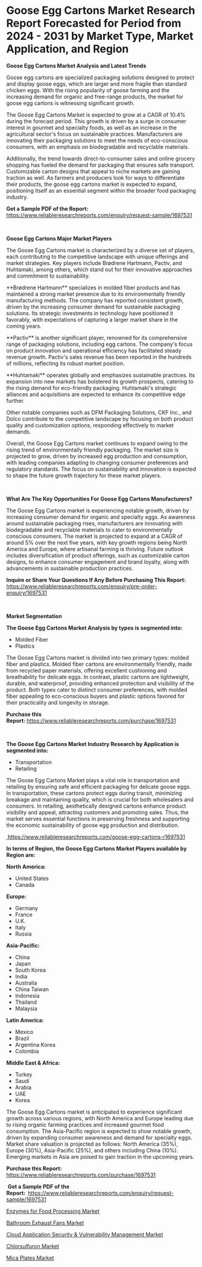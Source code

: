 <p><h1>Goose Egg Cartons Market Research Report Forecasted for Period from 2024 -  2031 by Market Type, Market Application, and Region</h1></p><p><strong>Goose Egg Cartons Market Analysis and Latest Trends</strong></p>
<p><p>Goose egg cartons are specialized packaging solutions designed to protect and display goose eggs, which are larger and more fragile than standard chicken eggs. With the rising popularity of goose farming and the increasing demand for organic and free-range products, the market for goose egg cartons is witnessing significant growth. </p><p>The Goose Egg Cartons Market is expected to grow at a CAGR of 10.4% during the forecast period. This growth is driven by a surge in consumer interest in gourmet and specialty foods, as well as an increase in the agricultural sector's focus on sustainable practices. Manufacturers are innovating their packaging solutions to meet the needs of eco-conscious consumers, with an emphasis on biodegradable and recyclable materials.</p><p>Additionally, the trend towards direct-to-consumer sales and online grocery shopping has fueled the demand for packaging that ensures safe transport. Customizable carton designs that appeal to niche markets are gaining traction as well. As farmers and producers look for ways to differentiate their products, the goose egg cartons market is expected to expand, positioning itself as an essential segment within the broader food packaging industry.</p></p>
<p><strong>Get a Sample PDF of the Report:&nbsp;</strong> <a href="https://www.reliableresearchreports.com/enquiry/request-sample/1697531?utm_campaign=24&utm_medium=2&utm_source=Github&utm_content=ia&utm_term=03102024&utm_id=goose-egg-cartons">https://www.reliableresearchreports.com/enquiry/request-sample/1697531</a></p>
<p>&nbsp;</p>
<p><strong>Goose Egg Cartons Major Market Players</strong></p>
<p><p>The Goose Egg Cartons market is characterized by a diverse set of players, each contributing to the competitive landscape with unique offerings and market strategies. Key players include Brødrene Hartmann, Pactiv, and Huhtamaki, among others, which stand out for their innovative approaches and commitment to sustainability.</p><p>**Brødrene Hartmann** specializes in molded fiber products and has maintained a strong market presence due to its environmentally friendly manufacturing methods. The company has reported consistent growth, driven by the increasing consumer demand for sustainable packaging solutions. Its strategic investments in technology have positioned it favorably, with expectations of capturing a larger market share in the coming years.</p><p>**Pactiv** is another significant player, renowned for its comprehensive range of packaging solutions, including egg cartons. The company's focus on product innovation and operational efficiency has facilitated steady revenue growth. Pactiv's sales revenue has been reported in the hundreds of millions, reflecting its robust market position.</p><p>**Huhtamaki** operates globally and emphasizes sustainable practices. Its expansion into new markets has bolstered its growth prospects, catering to the rising demand for eco-friendly packaging. Huhtamaki's strategic alliances and acquisitions are expected to enhance its competitive edge further.</p><p>Other notable companies such as DFM Packaging Solutions, CKF Inc., and Dolco contribute to the competitive landscape by focusing on both product quality and customization options, responding effectively to market demands.</p><p>Overall, the Goose Egg Cartons market continues to expand owing to the rising trend of environmentally friendly packaging. The market size is projected to grow, driven by increased egg production and consumption, with leading companies adapting to changing consumer preferences and regulatory standards. The focus on sustainability and innovation is expected to shape the future growth trajectory for these market players.</p></p>
<p>&nbsp;</p>
<p><strong>What Are The Key Opportunities For Goose Egg Cartons Manufacturers?</strong></p>
<p><p>The Goose Egg Cartons market is experiencing notable growth, driven by increasing consumer demand for organic and specialty eggs. As awareness around sustainable packaging rises, manufacturers are innovating with biodegradable and recyclable materials to cater to environmentally conscious consumers. The market is projected to expand at a CAGR of around 5% over the next five years, with key growth regions being North America and Europe, where artisanal farming is thriving. Future outlook includes diversification of product offerings, such as customizable carton designs, to enhance consumer engagement and brand loyalty, along with advancements in sustainable production practices.</p></p>
<p><strong>Inquire or Share Your Questions If Any Before Purchasing This Report:</strong> <a href="https://www.reliableresearchreports.com/enquiry/pre-order-enquiry/1697531?utm_campaign=24&utm_medium=2&utm_source=Github&utm_content=ia&utm_term=03102024&utm_id=goose-egg-cartons">https://www.reliableresearchreports.com/enquiry/pre-order-enquiry/1697531</a></p>
<p>&nbsp;</p>
<p><strong>Market Segmentation</strong></p>
<p><strong>The Goose Egg Cartons Market Analysis by types is segmented into:</strong></p>
<p><ul><li>Molded Fiber</li><li>Plastics</li></ul></p>
<p><p>The Goose Egg Cartons market is divided into two primary types: molded fiber and plastics. Molded fiber cartons are environmentally friendly, made from recycled paper materials, offering excellent cushioning and breathability for delicate eggs. In contrast, plastic cartons are lightweight, durable, and waterproof, providing enhanced protection and visibility of the product. Both types cater to distinct consumer preferences, with molded fiber appealing to eco-conscious buyers and plastic options favored for their practicality and longevity in storage.</p></p>
<p><strong>Purchase this Report:&nbsp;</strong><a href="https://www.reliableresearchreports.com/purchase/1697531?utm_campaign=24&utm_medium=2&utm_source=Github&utm_content=ia&utm_term=03102024&utm_id=goose-egg-cartons">https://www.reliableresearchreports.com/purchase/1697531</a></p>
<p>&nbsp;</p>
<p><strong>The Goose Egg Cartons Market Industry Research by Application is segmented into:</strong></p>
<p><ul><li>Transportation</li><li>Retailing</li></ul></p>
<p><p>The Goose Egg Cartons Market plays a vital role in transportation and retailing by ensuring safe and efficient packaging for delicate goose eggs. In transportation, these cartons protect eggs during transit, minimizing breakage and maintaining quality, which is crucial for both wholesalers and consumers. In retailing, aesthetically designed cartons enhance product visibility and appeal, attracting customers and promoting sales. Thus, the market serves essential functions in preserving freshness and supporting the economic sustainability of goose egg production and distribution.</p></p>
<p><a href="https://www.reliableresearchreports.com/goose-egg-cartons-r1697531?utm_campaign=24&utm_medium=2&utm_source=Github&utm_content=ia&utm_term=03102024&utm_id=goose-egg-cartons">&nbsp;https://www.reliableresearchreports.com/goose-egg-cartons-r1697531</a></p>
<p><strong>In terms of Region, the Goose Egg Cartons Market Players available by Region are:</strong></p>
<p>
    <p> <strong> North America: </strong>
        <ul>
            <li>United States</li>
            <li>Canada</li>
        </ul>
        </p> 
    <p> <strong> Europe: </strong>
        <ul>
            <li>Germany</li>
            <li>France</li>
            <li>U.K.</li>
            <li>Italy</li>
            <li>Russia</li>
        </ul>
        </p> 
    <p> <strong> Asia-Pacific: </strong>
        <ul>
            <li>China</li>
            <li>Japan</li>
            <li>South Korea</li>
            <li>India</li>
            <li>Australia</li>
            <li>China Taiwan</li>
            <li>Indonesia</li>
            <li>Thailand</li>
            <li>Malaysia</li>
        </ul>
        </p> 
    <p> <strong> Latin America: </strong>
        <ul>
            <li>Mexico</li>
            <li>Brazil</li>
            <li>Argentina Korea</li>
            <li>Colombia</li>
        </ul>
        </p> 
    <p> <strong> Middle East & Africa: </strong>
        <ul>
            <li>Turkey</li>
            <li>Saudi</li>
            <li>Arabia</li>
            <li>UAE</li>
            <li>Korea</li>
        </ul>
    </p>
    </p>
<p><p>The Goose Egg Cartons market is anticipated to experience significant growth across various regions, with North America and Europe leading due to rising organic farming practices and increased gourmet food consumption. The Asia-Pacific region is expected to show notable growth, driven by expanding consumer awareness and demand for specialty eggs. Market share valuation is projected as follows: North America (35%), Europe (30%), Asia-Pacific (25%), and others including China (10%). Emerging markets in Asia are poised to gain traction in the upcoming years.</p></p>
<p><strong>Purchase this Report: </strong><a href="https://www.reliableresearchreports.com/purchase/1697531?utm_campaign=24&utm_medium=2&utm_source=Github&utm_content=ia&utm_term=03102024&utm_id=goose-egg-cartons">https://www.reliableresearchreports.com/purchase/1697531</a></p>
<p>&nbsp;<strong>Get a Sample PDF of the Report:&nbsp;&nbsp;</strong><a href="https://www.reliableresearchreports.com/enquiry/request-sample/1697531?utm_campaign=24&utm_medium=2&utm_source=Github&utm_content=ia&utm_term=03102024&utm_id=goose-egg-cartons">https://www.reliableresearchreports.com/enquiry/request-sample/1697531</a></p>
<p><strong></strong></p>
<p><p><a href="https://www.linkedin.com/pulse/enzymes-food-processing-market-outlook-share-analysis-growth-nhxue?utm_campaign=24&utm_medium=2&utm_source=Github&utm_content=ia&utm_term=03102024&utm_id=goose-egg-cartons">Enzymes for Food Processing Market</a></p><p><a href="https://github.com/SanjidaMahmud81/Market-Research-Report-List-1/blob/main/bathroom-exhaust-fans-market.md?utm_campaign=24&utm_medium=2&utm_source=Github&utm_content=ia&utm_term=03102024&utm_id=goose-egg-cartons">Bathroom Exhaust Fans Market</a></p><p><a href="https://github.com/elizabethdagraca/Market-Research-Report-List-5/blob/main/cloud-application-security-vulnerability-management-market.md?utm_campaign=24&utm_medium=2&utm_source=Github&utm_content=ia&utm_term=03102024&utm_id=goose-egg-cartons">Cloud Application Security & Vulnerability Management Market</a></p><p><a href="https://medium.com/@jimmieraun892023/global-chlorsulfuron-market-opportunities-and-market-challenges-2024-2031-451ec5a39873?utm_campaign=24&utm_medium=2&utm_source=Github&utm_content=ia&utm_term=03102024&utm_id=goose-egg-cartons">Chlorsulfuron Market</a></p><p><a href="https://www.linkedin.com/pulse/mica-plates-market-size-type-glass-platesmica-polyester-qxwhe?utm_campaign=24&utm_medium=2&utm_source=Github&utm_content=ia&utm_term=03102024&utm_id=goose-egg-cartons">Mica Plates Market</a></p></p>